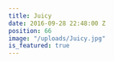 ```yaml
---
title: Juicy
date: 2016-09-28 22:48:00 Z
position: 66
image: "/uploads/Juicy.jpg"
is_featured: true
---
```


